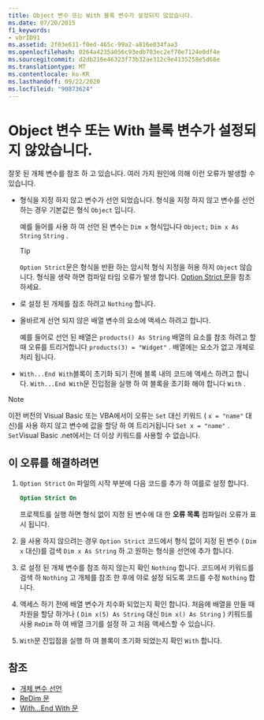 ```yaml
---
title: Object 변수 또는 With 블록 변수가 설정되지 않았습니다.
ms.date: 07/20/2015
f1_keywords:
- vbrID91
ms.assetid: 2f03e611-f0ed-465c-99a2-a816e034faa3
ms.openlocfilehash: 0264a4235a056c93edb703ec2ef70e7124e0df4e
ms.sourcegitcommit: d2db216e46323f73b32ae312c9e4135258e5d68e
ms.translationtype: MT
ms.contentlocale: ko-KR
ms.lasthandoff: 09/22/2020
ms.locfileid: "90873624"
---
```

# <a name="object-variable-or-with-block-variable-not-set"></a>Object 변수 또는 With 블록 변수가 설정되지 않았습니다.

잘못 된 개체 변수를 참조 하 고 있습니다.   여러 가지 원인에 의해 이런 오류가 발생할 수 있습니다.

- 형식을 지정 하지 않고 변수가 선언 되었습니다. 형식을 지정 하지 않고 변수를 선언 하는 경우 기본값은 형식 `Object` 입니다.

    예를 들어를 사용 하 여 선언 된 변수는 `Dim x` 형식입니다 `Object;` `Dim x As String` `String` .

    > [!TIP]
    > `Option Strict`문은 형식을 반환 하는 암시적 형식 지정을 허용 하지 `Object` 않습니다. 형식을 생략 하면 컴파일 타임 오류가 발생 합니다. [Option Strict 문](../statements/option-strict-statement.md)을 참조하세요.

- 로 설정 된 개체를 참조 하려고 `Nothing` 합니다.

- 올바르게 선언 되지 않은 배열 변수의 요소에 액세스 하려고 합니다.

    예를 들어로 선언 된 배열은 `products() As String` 배열의 요소를 참조 하려고 할 때 오류를 트리거합니다 `products(3) = "Widget"` . 배열에는 요소가 없고 개체로 처리 됩니다.

- `With...End With`블록이 초기화 되기 전에 블록 내의 코드에 액세스 하려고 합니다.   `With...End With`문 진입점을 실행 하 여 블록을 초기화 해야 합니다 `With` .

> [!NOTE]
> 이전 버전의 Visual Basic 또는 VBA에서이 오류는 `Set` 대신 키워드 ( `x = "name"` 대신)를 사용 하지 않고 변수에 값을 할당 하 여 트리거됩니다 `Set x = "name"` . `Set`Visual Basic .net에서는 더 이상 키워드를 사용할 수 없습니다.

## <a name="to-correct-this-error"></a>이 오류를 해결하려면

1. `Option Strict` `On` 파일의 시작 부분에 다음 코드를 추가 하 여를로 설정 합니다.

    ```vb
    Option Strict On
    ```

    프로젝트를 실행 하면 형식 없이 지정 된 변수에 대 한 **오류 목록** 컴파일러 오류가 표시 됩니다.

2. 을 사용 하지 않으려는 경우 `Option Strict` 코드에서 형식 없이 지정 된 변수 ( `Dim x` 대신)를 검색 `Dim x As String` 하 고 원하는 형식을 선언에 추가 합니다.

3. 로 설정 된 개체 변수를 참조 하지 않는지 확인 `Nothing` 합니다.  코드에서 키워드를 검색 하 `Nothing` 고 개체를 참조 한 후에 야로 설정 되도록 코드를 수정 `Nothing` 합니다.

4. 액세스 하기 전에 배열 변수가 치수화 되었는지 확인 합니다. 처음에 배열을 만들 때 차원을 할당 하거나 ( `Dim x(5) As String` 대신 `Dim x() As String` ) 키워드를 사용 `ReDim` 하 여 배열 크기를 설정 하 고 처음 액세스할 수 있습니다.

5. `With`문 진입점을 실행 하 여 블록이 초기화 되었는지 확인 `With` 합니다.

## <a name="see-also"></a>참조

- [개체 변수 선언](../../programming-guide/language-features/variables/object-variable-declaration.md)
- [ReDim 문](../statements/redim-statement.md)
- [With...End With 문](../statements/with-end-with-statement.md)
